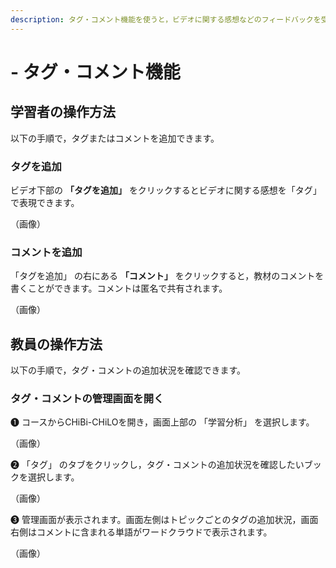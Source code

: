 ```yaml
---
description: タグ・コメント機能を使うと，ビデオに関する感想などのフィードバックを受けることができます。
---
```


# - タグ・コメント機能

## 学習者の操作方法

以下の手順で，タグまたはコメントを追加できます。

### タグを追加

ビデオ下部の  **「タグを追加」** をクリックするとビデオに関する感想を「タグ」で表現できます。

（画像）

### コメントを追加

「タグを追加」 の右にある **「コメント」** をクリックすると，教材のコメントを書くことができます。コメントは匿名で共有されます。

（画像）

## 教員の操作方法

以下の手順で，タグ・コメントの追加状況を確認できます。

### タグ・コメントの管理画面を開く

❶ コースからCHiBi-CHiLOを開き，画面上部の 「学習分析」 を選択します。

（画像）

❷ 「タグ」 のタブをクリックし，タグ・コメントの追加状況を確認したいブックを選択します。

（画像）

❸ 管理画面が表示されます。画面左側はトピックごとのタグの追加状況，画面右側はコメントに含まれる単語がワードクラウドで表示されます。

（画像）
